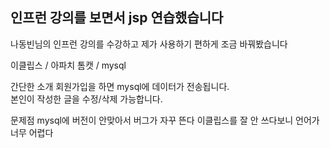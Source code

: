 ## 인프런 강의를 보면서 jsp 연습했습니다

나동빈님의 인프런 강의를 수강하고 제가 사용하기 편하게 조금 바꿔봤습니다

이클립스 / 아파치 톰캣 / mysql  


간단한 소개
  회원가입을 하면 mysql에 데이터가 전송됩니다.  
  본인이 작성한 글을 수정/삭제 가능합니다.

문제점 
mysql에 버전이 안맞아서 버그가 자꾸 뜬다
이클립스를 잘 안 쓰다보니 언어가 너무 어렵다
